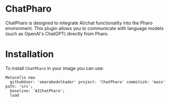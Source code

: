 # ChatPharo

ChatPharo is designed to integrate AI/chat functionality into the Pharo environment. This plugin allows you to communicate with language models (such as OpenAI's ChatGPT) directly from Pharo.

# Installation

To install `ChatPharo` in your image you can use:

```smalltalk
Metacello new
  githubUser: 'omarabedelkader' project: 'ChatPharo' commitish: 'main' path: 'src';
  baseline: 'AIChatPharo';
  load
```
